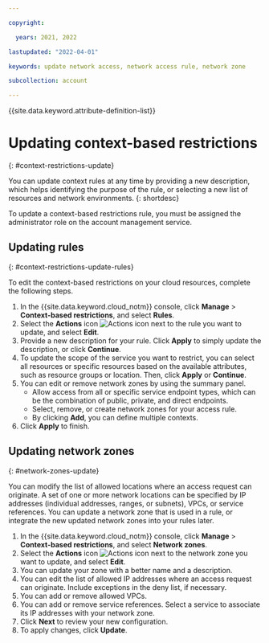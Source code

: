 ```yaml
---

copyright:

  years: 2021, 2022

lastupdated: "2022-04-01"

keywords: update network access, network access rule, network zone

subcollection: account

---
```


{{site.data.keyword.attribute-definition-list}}

# Updating context-based restrictions
{: #context-restrictions-update}

You can update context rules at any time by providing a new description, which helps identifying the purpose of the rule, or selecting a new list of resources and network environments.
{: shortdesc}

To update a context-based restrictions rule, you must be assigned the administrator role on the account management service.

## Updating rules
{: #context-restrictions-update-rules}

To edit the context-based restrictions on your cloud resources, complete the following steps.

1. In the {{site.data.keyword.cloud_notm}} console, click **Manage** > **Context-based restrictions**, and select **Rules**.
2. Select the **Actions** icon ![Actions icon](../icons/action-menu-icon.svg "Actions") next to the rule you want to update, and select **Edit**.
3. Provide a new description for your rule. Click **Apply** to simply update the description, or click **Continue**.
4. To update the scope of the service you want to restrict, you can select all resources or specific resources based on the available attributes, such as resource groups or location. Then, click **Apply** or **Continue**.
5. You can edit or remove network zones by using the summary panel.
    * Allow access from all or specific service endpoint types, which can be the combination of public, private, and direct endpoints.
    * Select, remove, or create network zones for your access rule.
    * By clicking **Add**, you can define multiple contexts.
6. Click **Apply** to finish.

## Updating network zones
{: #network-zones-update}

You can modify the list of allowed locations where an access request can originate. A set of one or more network locations can be specified by IP addresses (individual addresses, ranges, or subnets), VPCs, or service references. You can update a network zone that is used in a rule, or integrate the new updated network zones into your rules later.

1. In the {{site.data.keyword.cloud_notm}} console, click **Manage** > **Context-based restrictions**, and select **Network zones**.
1. Select the **Actions** icon ![Actions icon](../icons/action-menu-icon.svg "Actions") next to the network zone you want to update, and select **Edit**.
1. You can update your zone with a better name and a description.
1. You can edit the list of allowed IP addresses where an access request can originate. Include exceptions in the deny list, if necessary.
1. You can add or remove allowed VPCs. 
1. You can add or remove service references. Select a service to associate its IP addresses with your network zone.
1. Click **Next** to review your new configuration.
1. To apply changes, click **Update**.
